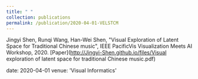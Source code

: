 ```yaml
---
title: " "
collection: publications
permalink: /publication/2020-04-01-VELSTCM
---
```

Jingyi Shen, Runqi Wang, Han-Wei Shen, "Visual Exploration of Latent Space for Traditional Chinese music", IEEE PacificVis Visualization Meets AI Workshop, 2020. [Paper](http://Jingyi-Shen.github.io/files/Visual exploration of latent space for traditional Chinese music.pdf)


date: 2020-04-01
venue: 'Visual Informatics'